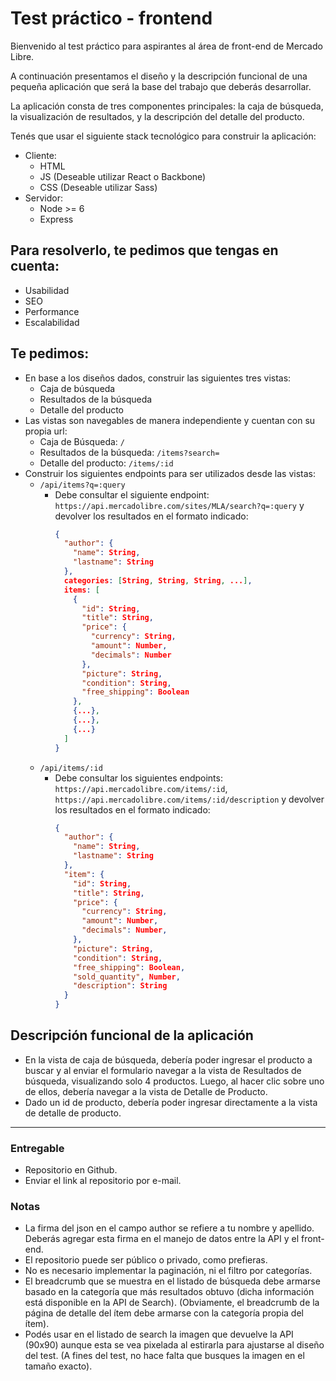 # Test práctico - frontend

Bienvenido al test práctico para aspirantes al área de front-end de Mercado Libre.

A continuación presentamos el diseño y la descripción funcional de una pequeña aplicación que será la base del trabajo que deberás desarrollar.

La aplicación consta de tres componentes principales: la caja de búsqueda, la visualización de resultados, y la descripción del detalle del producto.

Tenés que usar el siguiente stack tecnológico para construir la aplicación:  
 * Cliente:
   * HTML
   * JS (Deseable utilizar React o Backbone)
   * CSS (Deseable utilizar Sass)
* Servidor:
   * Node >= 6
   * Express

## Para resolverlo, te pedimos que tengas en cuenta:
 * Usabilidad
 * SEO
 * Performance
 * Escalabilidad

## Te pedimos:
 * En base a los diseños dados, construir las siguientes tres vistas:
   * Caja de búsqueda
   * Resultados de la búsqueda
   * Detalle del producto
 * Las vistas son navegables de manera independiente y cuentan con su propia url:
   * Caja de Búsqueda: `/`
   * Resultados de la búsqueda: `/items?search=`
   * Detalle del producto: `/items/:id`
 * Construir los siguientes endpoints para ser utilizados desde las vistas:
   * `/api/items?q=:query`
     * Debe consultar el siguiente endpoint: `https://api.mercadolibre.com/sites/MLA/search?q=:query` y devolver los resultados en el formato indicado:  
        ```json
        {
          "author": {
            "name": String,
            "lastname": String
          },
          categories: [String, String, String, ...],
          items: [
            {
              "id": String,
              "title": String,
              "price": {
                "currency": String,
                "amount": Number,
                "decimals": Number
              },
              "picture": String,
              "condition": String,
              "free_shipping": Boolean
            },
            {...},
            {...},
            {...}
          ]
        }
        ```
   * `/api/items/:id`
     * Debe consultar los siguientes endpoints: `https://api.mercadolibre.com/items/:id`, `https://api.mercadolibre.com/items/:id​/description` y devolver los resultados en el formato indicado:  
        ```json
        {
          "author": {
            "name": String,
            "lastname": String
          },
          "item": {
            "id": String,
            "title": String,
            "price": {
              "currency": String,
              "amount": Number,
              "decimals": Number,
            },
            "picture": String,
            "condition": String,
            "free_shipping": Boolean,
            "sold_quantity", Number,
            "description": String
          }
        }
        ```

## Descripción funcional de la aplicación
 * En la vista de caja de búsqueda, debería poder ingresar el producto a buscar y al enviar el formulario navegar a la vista de Resultados de búsqueda, visualizando solo 4 productos. Luego, al hacer clic sobre uno de ellos, debería navegar a la vista de Detalle de Producto.
 * Dado un id de producto, debería poder ingresar directamente a la vista de detalle de producto.

---

### Entregable
 * Repositorio en Github.
 * Enviar el link al repositorio por e-mail.

### Notas
 * La firma del json en el campo author se refiere a tu nombre y apellido. Deberás agregar esta firma en el manejo de datos entre la API y el front-end.
 * El repositorio puede ser público o privado, como prefieras.
 * No es necesario implementar la paginación, ni el filtro por categorías.
 * El breadcrumb que se muestra en el listado de búsqueda debe armarse basado en la categoría que más resultados obtuvo (dicha información está disponible en la API de Search). (Obviamente, el breadcrumb de la página de detalle del ítem debe armarse con la categoría propia del ítem).
 * Podés usar en el listado de search la imagen que devuelve la API (90x90) aunque esta se vea pixelada al estirarla para ajustarse al diseño del test. (A fines del test, no hace falta que busques la imagen en el tamaño exacto).